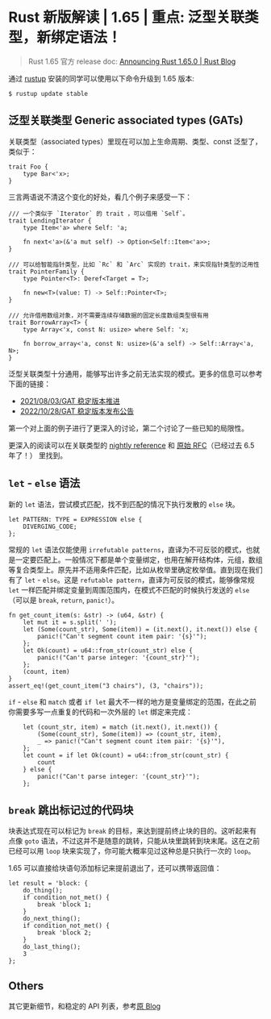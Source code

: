 # Rust 新版解读 | 1.65 | 重点: 泛型关联类型，新绑定语法！

> Rust 1.65 官方 release doc: [Announcing Rust 1.65.0 | Rust Blog](https://blog.rust-lang.org/2022/11/03/Rust-1.65.0.html)

通过 [rustup](https://www.rust-lang.org/tools/install) 安装的同学可以使用以下命令升级到 1.65 版本:

```shell
$ rustup update stable
```

## 泛型关联类型 Generic associated types (GATs)

关联类型（associated types）里现在可以加上生命周期、类型、const 泛型了，类似于：

```rust,ignore,mdbook-runnable
trait Foo {
    type Bar<'x>;
}
```

三言两语说不清这个变化的好处，看几个例子来感受一下：

```rust,ignore,mdbook-runnable
/// 一个类似于 `Iterator` 的 trait ，可以借用 `Self`。
trait LendingIterator {
    type Item<'a> where Self: 'a;

    fn next<'a>(&'a mut self) -> Option<Self::Item<'a>>;
}

/// 可以给智能指针类型，比如 `Rc` 和 `Arc` 实现的 trait，来实现指针类型的泛用性
trait PointerFamily {
    type Pointer<T>: Deref<Target = T>;

    fn new<T>(value: T) -> Self::Pointer<T>;
}

/// 允许借用数组对象，对不需要连续存储数据的固定长度数组类型很有用
trait BorrowArray<T> {
    type Array<'x, const N: usize> where Self: 'x;

    fn borrow_array<'a, const N: usize>(&'a self) -> Self::Array<'a, N>;
}
```

泛型关联类型十分通用，能够写出许多之前无法实现的模式。更多的信息可以参考下面的链接：

- [2021/08/03/GAT 稳定版本推进](https://blog.rust-lang.org/2021/08/03/GATs-stabilization-push.html)
- [2022/10/28/GAT 稳定版本发布公告](https://blog.rust-lang.org/2022/10/28/gats-stabilization.html)

第一个对上面的例子进行了更深入的讨论，第二个讨论了一些已知的局限性。

更深入的阅读可以在关联类型的 [nightly reference](https://doc.rust-lang.org/nightly/reference/items/associated-items.html#associated-types) 和 [原始 RFC](https://rust-lang.github.io/rfcs/1598-generic_associated_types.html)（已经过去 6.5 年了！） 里找到。

## `let` - `else` 语法

新的 `let` 语法，尝试模式匹配，找不到匹配的情况下执行发散的 `else` 块。

```rust,ignore,mdbook-runnable
let PATTERN: TYPE = EXPRESSION else {
    DIVERGING_CODE;
};
```

常规的 `let` 语法仅能使用 `irrefutable patterns`，直译为不可反驳的模式，也就是一定要匹配上。一般情况下都是单个变量绑定，也用在解开结构体，元组，数组等复合类型上。原先并不适用条件匹配，比如从枚举里确定枚举值。直到现在我们有了 `let` - `else`。这是 `refutable pattern`，直译为可反驳的模式，能够像常规 `let` 一样匹配并绑定变量到周围范围内，在模式不匹配的时候执行发送的 `else` （可以是 `break`, `return`, `panic!`）。

```rust,ignore,mdbook-runnable
fn get_count_item(s: &str) -> (u64, &str) {
    let mut it = s.split(' ');
    let (Some(count_str), Some(item)) = (it.next(), it.next()) else {
        panic!("Can't segment count item pair: '{s}'");
    };
    let Ok(count) = u64::from_str(count_str) else {
        panic!("Can't parse integer: '{count_str}'");
    };
    (count, item)
}
assert_eq!(get_count_item("3 chairs"), (3, "chairs"));
```

`if` - `else` 和 `match` 或者 `if let` 最大不一样的地方是变量绑定的范围，在此之前你需要多写一点重复的代码和一次外层的 `let` 绑定来完成：

```rust,ignore,mdbook-runnable
    let (count_str, item) = match (it.next(), it.next()) {
        (Some(count_str), Some(item)) => (count_str, item),
        _ => panic!("Can't segment count item pair: '{s}'"),
    };
    let count = if let Ok(count) = u64::from_str(count_str) {
        count
    } else {
        panic!("Can't parse integer: '{count_str}'");
    };
```

## `break` 跳出标记过的代码块

块表达式现在可以标记为 `break` 的目标，来达到提前终止块的目的。这听起来有点像 `goto` 语法，不过这并不是随意的跳转，只能从块里跳转到块末尾。这在之前已经可以用 `loop` 块来实现了，你可能大概率见过这种总是只执行一次的 `loop`。

1.65 可以直接给块语句添加标记来提前退出了，还可以携带返回值：

```rust,ignore,mdbook-runnable
let result = 'block: {
    do_thing();
    if condition_not_met() {
        break 'block 1;
    }
    do_next_thing();
    if condition_not_met() {
        break 'block 2;
    }
    do_last_thing();
    3
};
```

## Others

其它更新细节，和稳定的 API 列表，参考[原 Blog](https://blog.rust-lang.org/2022/11/03/Rust-1.65.0.html)
